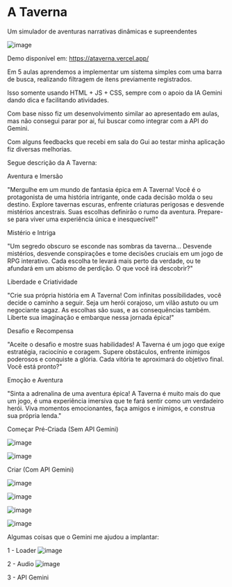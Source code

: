 # A Taverna

Um simulador de aventuras narrativas dinâmicas e supreendentes

![image](https://github.com/user-attachments/assets/f8beb36e-2a0d-40cc-ad59-6be321e1840c)

Demo disponível em: https://ataverna.vercel.app/

Em 5 aulas aprendemos a implementar um sistema simples com uma barra de busca, realizando filtragem de itens previamente registrados.

Isso somente usando HTML + JS + CSS, sempre com o apoio da IA Gemini dando dica e facilitando atividades.

Com base nisso fiz um desenvolvimento similar ao apresentado em aulas, mas não consegui parar por ai, fui buscar como integrar com a API do Gemini.

Com alguns feedbacks que recebi em sala do Gui ao testar minha aplicação fiz diversas melhorias.

Segue descrição da A Taverna:

Aventura e Imersão

"Mergulhe em um mundo de fantasia épica em A Taverna! Você é o protagonista de uma história intrigante, onde cada decisão molda o seu destino. Explore tavernas escuras, enfrente criaturas perigosas e desvende mistérios ancestrais. Suas escolhas definirão o rumo da aventura. Prepare-se para viver uma experiência única e inesquecível!"

Mistério e Intriga

"Um segredo obscuro se esconde nas sombras da taverna... Desvende mistérios, desvende conspirações e tome decisões cruciais em um jogo de RPG interativo. Cada escolha te levará mais perto da verdade, ou te afundará em um abismo de perdição. O que você irá descobrir?"

Liberdade e Criatividade

"Crie sua própria história em A Taverna! Com infinitas possibilidades, você decide o caminho a seguir. Seja um herói corajoso, um vilão astuto ou um negociante sagaz. As escolhas são suas, e as consequências também. Liberte sua imaginação e embarque nessa jornada épica!"

Desafio e Recompensa

"Aceite o desafio e mostre suas habilidades! A Taverna é um jogo que exige estratégia, raciocínio e coragem. Supere obstáculos, enfrente inimigos poderosos e conquiste a glória. Cada vitória te aproximará do objetivo final. Você está pronto?"

Emoção e Aventura

"Sinta a adrenalina de uma aventura épica! A Taverna é muito mais do que um jogo, é uma experiência imersiva que te fará sentir como um verdadeiro herói. Viva momentos emocionantes, faça amigos e inimigos, e construa sua própria lenda."

Começar Pré-Criada (Sem API Gemini)

![image](https://github.com/user-attachments/assets/c76e8afa-4967-40a5-a54b-78fd90248df7)

![image](https://github.com/user-attachments/assets/62dd701f-8436-444a-9edd-da6d54f472d7)

Criar (Com API Gemini)

![image](https://github.com/user-attachments/assets/44178988-8338-479e-8dc9-b32665e2c683)

![image](https://github.com/user-attachments/assets/f97ffe9a-efba-4bbf-b06d-5b385e7b886d)

![image](https://github.com/user-attachments/assets/d4239a82-cb4a-42cf-9e4d-f2553949ae34)

![image](https://github.com/user-attachments/assets/b7fd9ec7-de26-4461-8763-f2d61c3d2ae0)

Algumas coisas que o Gemini me ajudou a implantar:

1 - Loader
![image](https://github.com/user-attachments/assets/64f61848-1bcc-48f9-9cd7-edbacbf267f7)

2 - Audio
![image](https://github.com/user-attachments/assets/279690bd-4454-491e-90e6-e63d0286f42e)

3 - API Gemini
